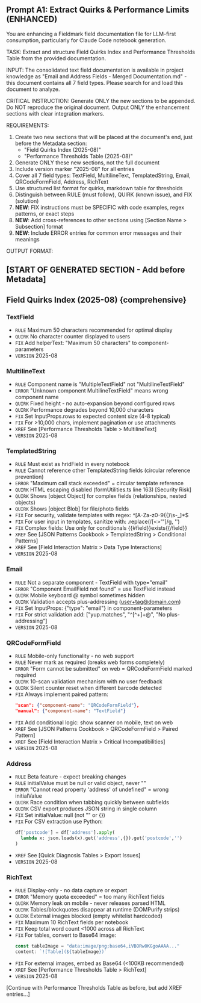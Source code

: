 ## Prompt A1: Extract Quirks & Performance Limits (ENHANCED)

You are enhancing a Fieldmark field documentation file for LLM-first consumption, particularly for Claude Code notebook generation.

TASK: Extract and structure Field Quirks Index and Performance Thresholds Table from the provided documentation.

INPUT: The consolidated text field documentation is available in project knowledge as "Email and Address Fields - Merged Documentation.md" - this document contains all 7 field types. Please search for and load this document to analyze.

CRITICAL INSTRUCTION: Generate ONLY the new sections to be appended. Do NOT reproduce the original document. Output ONLY the enhancement sections with clear integration markers.

REQUIREMENTS:
1. Create two new sections that will be placed at the document's end, just before the Metadata section:
   - "Field Quirks Index (2025-08)"
   - "Performance Thresholds Table (2025-08)"
2. Generate ONLY these new sections, not the full document
3. Include version marker "2025-08" for all entries
4. Cover all 7 field types: TextField, MultilineText, TemplatedString, Email, QRCodeFormField, Address, RichText
5. Use structured list format for quirks, markdown table for thresholds
6. Distinguish between RULE (must follow), QUIRK (known issue), and FIX (solution)
7. **NEW**: FIX instructions must be SPECIFIC with code examples, regex patterns, or exact steps
8. **NEW**: Add cross-references to other sections using [Section Name > Subsection] format
9. **NEW**: Include ERROR entries for common error messages and their meanings

OUTPUT FORMAT:

[START OF GENERATED SECTION - Add before Metadata]
---
## Field Quirks Index (2025-08) {comprehensive}

### TextField
- `RULE` Maximum 50 characters recommended for optimal display
- `QUIRK` No character counter displayed to users
- `FIX` Add helperText: "Maximum 50 characters" to component-parameters
- `VERSION` 2025-08

### MultilineText
- `RULE` Component name is "MultipleTextField" not "MultilineTextField"
- `ERROR` "Unknown component MultilineTextField" means wrong component name
- `QUIRK` Fixed height - no auto-expansion beyond configured rows
- `QUIRK` Performance degrades beyond 10,000 characters
- `FIX` Set InputProps.rows to expected content size (4-8 typical)
- `FIX` For >10,000 chars, implement pagination or use attachments
- `XREF` See [Performance Thresholds Table > MultilineText]
- `VERSION` 2025-08

### TemplatedString
- `RULE` Must exist as hridField in every notebook
- `RULE` Cannot reference other TemplatedString fields (circular reference prevention)
- `ERROR` "Maximum call stack exceeded" = circular template reference
- `QUIRK` HTML escaping disabled (formUtilities.ts line 163) [Security Risk]
- `QUIRK` Shows [object Object] for complex fields (relationships, nested objects)
- `QUIRK` Shows [object Blob] for file/photo fields
- `FIX` For security, validate templates with regex: ^[A-Za-z0-9{{}\s\-_]*$
- `FIX` For user input in templates, sanitize with: .replace(/[<>'"]/g, '')
- `FIX` Complex fields: Use only for conditionals {{#field}}exists{{/field}}
- `XREF` See [JSON Patterns Cookbook > TemplatedString > Conditional Patterns]
- `XREF` See [Field Interaction Matrix > Data Type Interactions]
- `VERSION` 2025-08

### Email
- `RULE` Not a separate component - TextField with type="email"
- `ERROR` "Component EmailField not found" = use TextField instead
- `QUIRK` Mobile keyboard @ symbol sometimes hidden
- `QUIRK` Validation accepts plus-addressing (user+tag@domain.com)
- `FIX` Set InputProps: {"type": "email"} in component-parameters
- `FIX` For strict validation add: ["yup.matches", "^[^+]+@", "No plus-addressing"]
- `VERSION` 2025-08

### QRCodeFormField
- `RULE` Mobile-only functionality - no web support
- `RULE` Never mark as required (breaks web forms completely)
- `ERROR` "Form cannot be submitted" on web = QRCodeFormField marked required
- `QUIRK` 10-scan validation mechanism with no user feedback
- `QUIRK` Silent counter reset when different barcode detected
- `FIX` Always implement paired pattern:
  ```json
  "scan": {"component-name": "QRCodeFormField"},
  "manual": {"component-name": "TextField"}
  ```
- `FIX` Add conditional logic: show scanner on mobile, text on web
- `XREF` See [JSON Patterns Cookbook > QRCodeFormField > Paired Pattern]
- `XREF` See [Field Interaction Matrix > Critical Incompatibilities]
- `VERSION` 2025-08

### Address
- `RULE` Beta feature - expect breaking changes
- `RULE` initialValue must be null or valid object, never ""
- `ERROR` "Cannot read property 'address' of undefined" = wrong initialValue
- `QUIRK` Race condition when tabbing quickly between subfields
- `QUIRK` CSV export produces JSON string in single column
- `FIX` Set initialValue: null (not "" or {})
- `FIX` For CSV extraction use Python:
  ```python
  df['postcode'] = df['address'].apply(
    lambda x: json.loads(x).get('address',{}).get('postcode','')
  )
  ```
- `XREF` See [Quick Diagnosis Tables > Export Issues]
- `VERSION` 2025-08

### RichText
- `RULE` Display-only - no data capture or export
- `ERROR` "Memory quota exceeded" = too many RichText fields
- `QUIRK` Memory leak on mobile - never releases parsed HTML
- `QUIRK` Tables/blockquotes disappear at runtime (DOMPurify strips)
- `QUIRK` External images blocked (empty whitelist hardcoded)
- `FIX` Maximum 10 RichText fields per notebook
- `FIX` Keep total word count <1000 across all RichText
- `FIX` For tables, convert to Base64 image:
  ```javascript
  const tableImage = "data:image/png;base64,iVBORw0KGgoAAAA..."
  content: `![Table](${tableImage})`
  ```
- `FIX` For external images, embed as Base64 (<100KB recommended)
- `XREF` See [Performance Thresholds Table > RichText]
- `VERSION` 2025-08

[Continue with Performance Thresholds Table as before, but add XREF entries...]